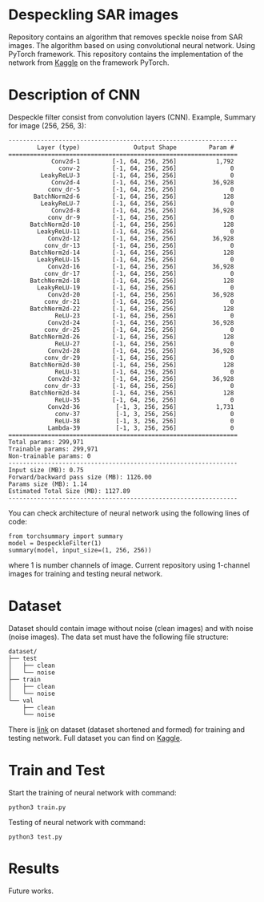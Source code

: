 # Despeckling SAR images
Repository contains an algorithm that removes speckle noise from SAR images.
The algorithm based on using convolutional neural network. Using PyTorch framework.
This repository contains the implementation of the network from [Kaggle](https://www.kaggle.com/code/javidtheimmortal/sar-image-despeckling-using-a-convolutional-neural/notebook) on the framework PyTorch. 

# Description of CNN
Despeckle filter consist from convolution layers (CNN).
Example, Summary for image (256, 256, 3):
```
----------------------------------------------------------------
        Layer (type)               Output Shape         Param #
================================================================
            Conv2d-1         [-1, 64, 256, 256]           1,792
              conv-2         [-1, 64, 256, 256]               0
         LeakyReLU-3         [-1, 64, 256, 256]               0
            Conv2d-4         [-1, 64, 256, 256]          36,928
           conv_dr-5         [-1, 64, 256, 256]               0
       BatchNorm2d-6         [-1, 64, 256, 256]             128
         LeakyReLU-7         [-1, 64, 256, 256]               0
            Conv2d-8         [-1, 64, 256, 256]          36,928
           conv_dr-9         [-1, 64, 256, 256]               0
      BatchNorm2d-10         [-1, 64, 256, 256]             128
        LeakyReLU-11         [-1, 64, 256, 256]               0
           Conv2d-12         [-1, 64, 256, 256]          36,928
          conv_dr-13         [-1, 64, 256, 256]               0
      BatchNorm2d-14         [-1, 64, 256, 256]             128
        LeakyReLU-15         [-1, 64, 256, 256]               0
           Conv2d-16         [-1, 64, 256, 256]          36,928
          conv_dr-17         [-1, 64, 256, 256]               0
      BatchNorm2d-18         [-1, 64, 256, 256]             128
        LeakyReLU-19         [-1, 64, 256, 256]               0
           Conv2d-20         [-1, 64, 256, 256]          36,928
          conv_dr-21         [-1, 64, 256, 256]               0
      BatchNorm2d-22         [-1, 64, 256, 256]             128
             ReLU-23         [-1, 64, 256, 256]               0
           Conv2d-24         [-1, 64, 256, 256]          36,928
          conv_dr-25         [-1, 64, 256, 256]               0
      BatchNorm2d-26         [-1, 64, 256, 256]             128
             ReLU-27         [-1, 64, 256, 256]               0
           Conv2d-28         [-1, 64, 256, 256]          36,928
          conv_dr-29         [-1, 64, 256, 256]               0
      BatchNorm2d-30         [-1, 64, 256, 256]             128
             ReLU-31         [-1, 64, 256, 256]               0
           Conv2d-32         [-1, 64, 256, 256]          36,928
          conv_dr-33         [-1, 64, 256, 256]               0
      BatchNorm2d-34         [-1, 64, 256, 256]             128
             ReLU-35         [-1, 64, 256, 256]               0
           Conv2d-36          [-1, 3, 256, 256]           1,731
             conv-37          [-1, 3, 256, 256]               0
             ReLU-38          [-1, 3, 256, 256]               0
           Lambda-39          [-1, 3, 256, 256]               0
================================================================
Total params: 299,971
Trainable params: 299,971
Non-trainable params: 0
----------------------------------------------------------------
Input size (MB): 0.75
Forward/backward pass size (MB): 1126.00
Params size (MB): 1.14
Estimated Total Size (MB): 1127.89
----------------------------------------------------------------
```
You can check architecture of neural network using the following lines of code:
```
from torchsummary import summary
model = DespeckleFilter(1)
summary(model, input_size=(1, 256, 256))
```
where 1 is number channels of image. Current repository using 1-channel images for training and testing neural network.

# Dataset
Dataset should contain image without noise (clean images) and with noise (noise images). The data set must have the following file structure:
```
dataset/
├── test
│   ├── clean
│   └── noise
├── train
│   ├── clean
│   └── noise
└── val
    ├── clean
    └── noise
```
There is [link](https://disk.yandex.ru/d/1zqcoTJOpBWN0Q) on dataset (dataset shortened and formed) for training and testing network. Full dataset you can find on [Kaggle](https://www.kaggle.com/code/javidtheimmortal/sar-image-despeckling-using-a-convolutional-neural/data).

# Train and Test
Start the training of neural network with command:
```
python3 train.py
```
Testing of neural network with command:
```
python3 test.py
```

# Results
Future works.
